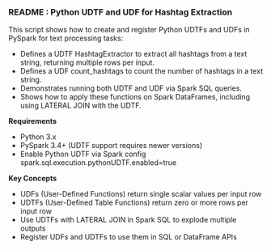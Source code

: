 ### **README : Python UDTF and UDF for Hashtag Extraction**



This script shows how to create and register Python UDTFs and UDFs in PySpark for text processing tasks:



* Defines a UDTF HashtagExtractor to extract all hashtags from a text string, returning multiple rows per input.
* Defines a UDF count\_hashtags to count the number of hashtags in a text string.
* Demonstrates running both UDTF and UDF via Spark SQL queries.
* Shows how to apply these functions on Spark DataFrames, including using LATERAL JOIN with the UDTF.



**Requirements**



* Python 3.x
* PySpark 3.4+ (UDTF support requires newer versions)
* Enable Python UDTF via Spark config spark.sql.execution.pythonUDTF.enabled=true



**Key Concepts**



* UDFs (User-Defined Functions) return single scalar values per input row
* UDTFs (User-Defined Table Functions) return zero or more rows per input row
* Use UDTFs with LATERAL JOIN in Spark SQL to explode multiple outputs
* Register UDFs and UDTFs to use them in SQL or DataFrame APIs
